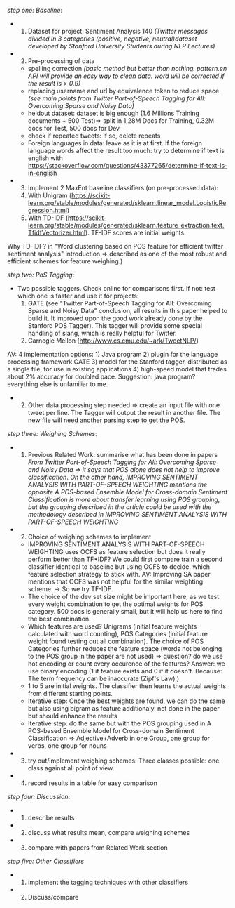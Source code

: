 *step one: Baseline*:
- 1. Dataset for project: Sentiment Analysis 140
   *(Twitter messages divided in 3 categories (positive, negative, neutral)dataset developed by Stanford University Students during NLP Lectures)*

- 2. Pre-processing of data
    - spelling correction *(basic method but better than nothing. pattern.en API will provide an easy way to clean data. word will be corrected if the result is > 0.9)*
    - replacing username and url by equivalence token to reduce space *(see main points from Twitter Part-of-Speech Tagging for All: Overcoming Sparse and Noisy Data)*
    - heldout dataset: dataset is big enough (1.6 Millions Training documents + 500 Test)=> split in 1,28M Docs for Training, 0.32M docs for Test, 500 docs for Dev
    - check if repeated tweets: if so, delete repeats
    - Foreign languages in data: leave as it is at first. If the foreign language words affect the result too much:
try to determine if text is english with https://stackoverflow.com/questions/43377265/determine-if-text-is-in-english

    
- 3. Implement 2 MaxEnt baseline classifiers (on pre-processed data): 
    1. With Unigram (https://scikit-learn.org/stable/modules/generated/sklearn.linear_model.LogisticRegression.html)
    2. With TD-IDF (https://scikit-learn.org/stable/modules/generated/sklearn.feature_extraction.text.TfidfVectorizer.html). TF-IDF scores are initial weights.

Why TD-IDF? in "Word clustering based on POS feature for efficient twitter sentiment analysis" introduction => described as one of the most robust and efficient schemes for feature weighing.)
    
*step two: PoS Tagging*:

- Two possible taggers. Check online for comparisons first. If not: test which one is faster and use it for projects: 
    1. GATE (see "Twitter Part-of-Speech Tagging for All: Overcoming Sparse and Noisy Data" conclusion, all results in this paper helped to build it. It improved upon the good work already done by the Stanford POS Tagger). This tagger will provide some special handling of slang, which is really helpful for Twitter.
    2. Carnegie Mellon  (http://www.cs.cmu.edu/~ark/TweetNLP/)
	
AV: 4 implementation options: 1) Java program 2) plugin for the language processing framework GATE 3) model for the Stanford tagger, distributed as a single file, for use in existing applications 4) high-speed model that trades about 2% accuracy for doubled pace.
Suggestion: java program? everything else is unfamiliar to me.

- 2. Other data processing step needed => create an input file with one tweet per line.
	The Tagger will output the result in another file. The new file will need another parsing step to get the POS.



*step three: Weighing Schemes*:
- 1. Previous Related Work: summarise what has been done in papers
*From Twitter Part-of-Speech Tagging for All: Overcoming Sparse and Noisy Data => it says that POS alone does not help to improve classification*.
*On the other hand, IMPROVING SENTIMENT ANALYSIS WITH PART-OF-SPEECH WEIGHTING mentions the opposite*
*A POS-based Ensemble Model for Cross-domain Sentiment Classification is more about transfer learning using POS grouping, but the grouping described in the article could be used with the methodology described in IMPROVING SENTIMENT ANALYSIS WITH PART-OF-SPEECH WEIGHTING*
- 2. Choice of weighing schemes to implement
	- IMPROVING SENTIMENT ANALYSIS WITH PART-OF-SPEECH WEIGHTING uses OCFS as feature selection but does it really perform better than TF*IDF? We could first compare train a second classifier identical to baseline but using OCFS to decide, which feature selection strategy to stick with.
AV: Improving SA paper mentions that OCFS was not helpful for the similar weighting scheme. -> So we try TF-IDF.
	- The choice of the dev set size might be important here, as we test every weight combination to get the optimal weights for POS category. 500 docs is generally small, but it will help us here to find the best combination.
	- Which features are used? Unigrams (initial feature weights calculated with word counting), POS Categories (initial feature weight found testing out all combination). The choice of POS Categories further reduces the feature space (words not belonging to the POS group in the paper are not used) => question? do we use hot encoding or count every occurence of the features? Answer: we use binary encoding (1 if feature exists and 0 if it doesn't. Because: The term frequency can be inaccurate (Zipf's Law).)
	- 1 to 5 are initial weights. The classifier then learns the actual weights from different starting points.
	- Iterative step: Once the best weights are found, we can do the same but also using bigram as feature additionaly. not done in the paper but should enhance the results
	- Iterative step: do the same but with the POS grouping used in A POS-based Ensemble Model for Cross-domain Sentiment Classification => Adjective+Adverb in one Group, one group for verbs, one group for nouns

- 3. try out/implement weighing schemes: 
Three classes possible: one class against all point of view.

- 4. record results in a table for easy comparison

*step four: Discussion*:
- 1. describe results
- 2. discuss what results mean, compare weighing schemes
- 3. compare with papers from Related Work section

*step five: Other Classifiers*
- 1. implement the tagging techniques with other classifiers
- 2. Discuss/compare
